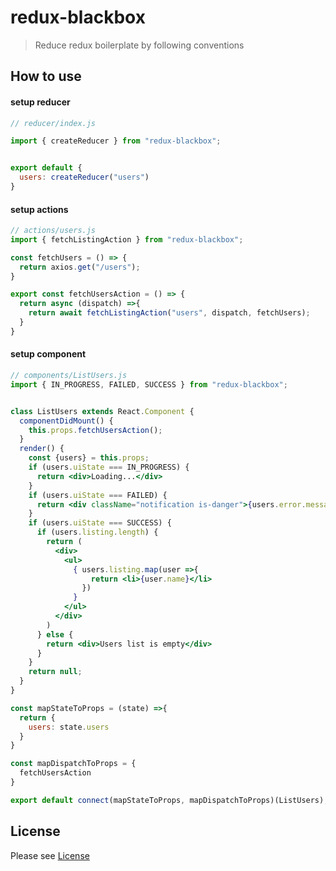 redux-blackbox
==============

> Reduce redux boilerplate by following conventions

## How to use

#### setup reducer

```js
// reducer/index.js

import { createReducer } from "redux-blackbox";


export default {
  users: createReducer("users")
}
```

#### setup actions

```js
// actions/users.js
import { fetchListingAction } from "redux-blackbox";

const fetchUsers = () => {
  return axios.get("/users");
}

export const fetchUsersAction = () => {
  return async (dispatch) =>{
    return await fetchListingAction("users", dispatch, fetchUsers);
  }
}
```

#### setup component

```jsx
// components/ListUsers.js
import { IN_PROGRESS, FAILED, SUCCESS } from "redux-blackbox";


class ListUsers extends React.Component {
  componentDidMount() {
    this.props.fetchUsersAction();
  }
  render() {
    const {users} = this.props;
    if (users.uiState === IN_PROGRESS) {
      return <div>Loading...</div>
    }
    if (users.uiState === FAILED) {
      return <div className="notification is-danger">{users.error.message}</div>
    }
    if (users.uiState === SUCCESS) {
      if (users.listing.length) {
        return (
          <div>
            <ul>
              { users.listing.map(user =>{
                  return <li>{user.name}</li>
                }) 
              }
            </ul>
          </div>
        )
      } else {
        return <div>Users list is empty</div>
      }
    }
    return null;
  }
}

const mapStateToProps = (state) =>{
  return {
    users: state.users
  }
}

const mapDispatchToProps = {
  fetchUsersAction
}

export default connect(mapStateToProps, mapDispatchToProps)(ListUsers);
```

License
-------
Please see [License](https://github.com/revathskumar/redux-blackbox/blob/master/License)
